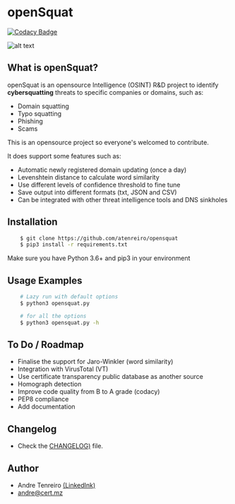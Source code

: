 openSquat
====

[![Codacy Badge](https://api.codacy.com/project/badge/Grade/3c0e9d2d8a674360a0160558c6779168)](https://www.codacy.com/manual/atenreiro/opensquat?utm_source=github.com&amp;utm_medium=referral&amp;utm_content=atenreiro/opensquat&amp;utm_campaign=Badge_Grade)

![alt text](https://raw.githubusercontent.com/atenreiro/opensquat/master/openSquat.PNG)

What is openSquat?
-------------

openSquat is an opensource Intelligence (OSINT) R&D project to identify **cybersquatting** threats to specific companies or domains, such as:

*  Domain squatting
*  Typo squatting
*  Phishing
*  Scams

This is an opensource project so everyone's welcomed to contribute.

It does support some features such as:

*  Automatic newly registered domain updating (once a day)
*  Levenshtein distance to calculate word similarity
*  Use different levels of confidence threshold to fine tune
*  Save output into different formats (txt, JSON and CSV)
*  Can be integrated with other threat intelligence tools and DNS sinkholes


Installation
------------

```bash
    $ git clone https://github.com/atenreiro/opensquat
    $ pip3 install -r requirements.txt
```

Make sure you have Python 3.6+ and pip3 in your environment

Usage Examples
------------

```bash
    # Lazy run with default options
    $ python3 opensquat.py

    # for all the options
    $ python3 opensquat.py -h
```

To Do / Roadmap
-------------
*  Finalise the support for Jaro-Winkler (word similarity)
*  Integration with VirusTotal (VT)
*  Use certificate transparency public database as another source
*  Homograph detection
*  Improve code quality from B to A grade (codacy)
*  PEP8 compliance
*  Add documentation 

Changelog
-------------
*  Check the [CHANGELOG)](https://github.com/atenreiro/opensquat/blob/master/CHANGELOG) file.

Author
-------------
*  Andre Tenreiro [(LinkedInk)](https://www.linkedin.com/in/andretenreiro/)
*  andre@cert.mz

